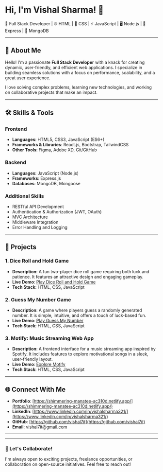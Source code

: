 # Hi, I'm Vishal Sharma! 👋

🚀 Full Stack Developer | 🌐 HTML | 🎨 CSS | ⚡ JavaScript | 🖥️ Node.js | 🔧 Express | 💾 MongoDB

---

## 🌟 About Me

Hello! I'm a passionate **Full Stack Developer** with a knack for creating dynamic, user-friendly, and efficient web applications. I specialize in building seamless solutions with a focus on performance, scalability, and a great user experience.

I love solving complex problems, learning new technologies, and working on collaborative projects that make an impact.

---

## 🛠️ Skills & Tools

### Frontend
- **Languages**: HTML5, CSS3, JavaScript (ES6+)
- **Frameworks & Libraries**: React.js, Bootstrap, TailwindCSS
- **Other Tools**: Figma, Adobe XD, Git/GitHub

### Backend
- **Languages**: JavaScript (Node.js)
- **Frameworks**: Express.js
- **Databases**: MongoDB, Mongoose

### Additional Skills
- RESTful API Development
- Authentication & Authorization (JWT, OAuth)
- MVC Architecture
- Middleware Integration
- Error Handling and Logging

---

## 🔨 Projects

### 1. **Dice Roll and Hold Game**
- **Description**: A fun two-player dice roll game requiring both luck and patience. It features an attractive design and engaging gameplay.
- **Live Demo**: [Play Dice Roll and Hold Game](https://dice-roll-mini-game.netlify.app/)
- **Tech Stack**: HTML, CSS, JavaScript

### 2. **Guess My Number Game**
- **Description**: A game where players guess a randomly generated number. It is simple, intuitive, and offers a touch of luck-based fun.
- **Live Demo**: [Play Guess My Number](https://guess-my-number-game-mini.netlify.app/)
- **Tech Stack**: HTML, CSS, JavaScript

### 3. **Motify: Music Streaming Web App**
- **Description**: A frontend interface for a music streaming app inspired by Spotify. It includes features to explore motivational songs in a sleek, user-friendly layout.
- **Live Demo**: [Explore Motify](https://strong-puffpuff-919c4d.netlify.app/)
- **Tech Stack**: HTML, CSS, JavaScript

---

## 🌐 Connect With Me

- **Portfolio**: [https://shimmering-manatee-ac310d.netlify.app/](https://shimmering-manatee-ac310d.netlify.app/)
- **LinkedIn**: [https://www.linkedin.com/in/vishalsharma321/](https://www.linkedin.com/in/vishalsharma321/)
- **GitHub**: [https://github.com/vishal7it](https://github.com/vishal7it)
- **Email**: [vishal7it@gmail.com](mailto:vishal7it@gmail.com)

---



---

### 🎯 Let's Collaborate!

I'm always open to exciting projects, freelance opportunities, or collaboration on open-source initiatives. Feel free to reach out!
